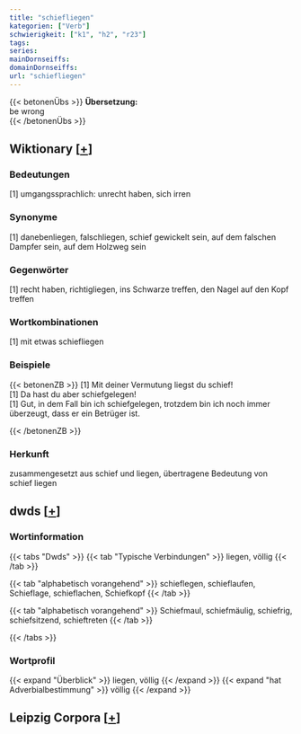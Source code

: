 ```yaml
---
title: "schiefliegen"
kategorien: ["Verb"]
schwierigkeit: ["k1", "h2", "r23"]
tags:
series:
mainDornseiffs:
domainDornseiffs:
url: "schiefliegen"
---
```


{{< betonenÜbs >}}
**Übersetzung:**  
be wrong  
{{< /betonenÜbs >}}

## Wiktionary [[+](https://de.wiktionary.org/wiki/schiefliegen)]

### Bedeutungen
[1] umgangssprachlich: unrecht haben, sich irren  

### Synonyme
[1] danebenliegen, falschliegen, schief gewickelt sein, auf dem falschen Dampfer sein, auf dem Holzweg sein  

### Gegenwörter
[1] recht haben, richtigliegen, ins Schwarze treffen, den Nagel auf den Kopf treffen  

### Wortkombinationen
[1] mit etwas schiefliegen  

### Beispiele
{{< betonenZB >}}
[1] Mit deiner Vermutung liegst du schief!  
[1] Da hast du aber schiefgelegen!  
[1] Gut, in dem Fall bin ich schiefgelegen, trotzdem bin ich noch immer überzeugt, dass er ein Betrüger ist.  

{{< /betonenZB >}}
### Herkunft
zusammengesetzt aus schief und liegen, übertragene Bedeutung von schief liegen  



## dwds [[+](https://www.dwds.de/wb/schiefliegen)]

### Wortinformation
{{< tabs "Dwds" >}}
{{< tab "Typische Verbindungen" >}}
liegen, völlig
{{< /tab >}}

{{< tab "alphabetisch vorangehend" >}}
schieflegen, schieflaufen, Schieflage, schieflachen, Schiefkopf
{{< /tab >}}

{{< tab "alphabetisch vorangehend" >}}
Schiefmaul, schiefmäulig, schiefrig, schiefsitzend, schieftreten
{{< /tab >}}

{{< /tabs >}}

### Wortprofil
{{< expand "Überblick" >}} liegen, völlig {{< /expand >}}
{{< expand "hat Adverbialbestimmung" >}} völlig {{< /expand >}}

## Leipzig Corpora [[+](https://corpora.uni-leipzig.de/en/res?word=schiefliegen&corpusId=deu_newscrawl-public_2018)]

